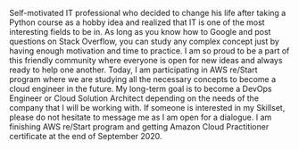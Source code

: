Self-motivated IT professional who decided to change his life after taking a Python course as a hobby idea and realized that IT is one of the most interesting fields to be in. As long as you know how to Google and post questions on Stack Overflow, you can study any complex concept just by having enough motivation and time to practice. I am so proud to be a part of this friendly community where everyone is open for new ideas and always ready to help one another. Today, I am participating in AWS re/Start program where we are studying all the necessary concepts to become a cloud engineer in the future. My long-term goal is to become a DevOps Engineer or Cloud Solution Architect depending on the needs of the company that I will be working with. If someone is interested in my Skillset, please do not hesitate to message me as I am open for a dialogue. I am finishing AWS re/Start program and getting Amazon Cloud Practitioner certificate at the end of September 2020. 
